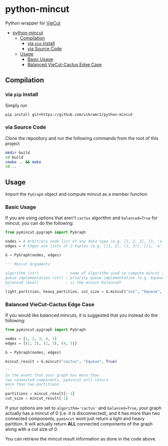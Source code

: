 # python-mincut

Python wrapper for [VieCut](https://github.com/VieCut/VieCut)

- [python-mincut](#python-mincut)
  - [Compilation](#compilation)
    - [via `pip` install](#via-pip-install)
    - [via Source Code](#via-source-code)
  - [Usage](#usage)
    - [Basic Usage](#basic-usage)
    - [Balanced VieCut-Cactus Edge Case](#balanced-viecut-cactus-edge-case)

## Compilation

### via `pip` install

Simply run

```bash
pip install git+https://github.com/vikramr2/python-mincut
```

### via Source Code

Clone the repository and run the following commands from the root of this project

```bash
mkdir build
cd build
cmake .. && make
cd ..
```

## Usage

Import the `PyGraph` object and compute mincut as a member function

### Basic Usage

If you are using options that aren't `cactus` algorithm and `balanced=True` for mincut, you can do the following:

```Python
from pymincut.pygraph import PyGraph

nodes = # Arbitrary node list of any data type (e.g. [1, 2, 3], [1, 'a', 0.5], etc.)
edges = # Edges are lists of 2-tuples (e.g. [(1, 2), (1, 3)], [(1, 'a'), (0.5, 1)], etc.). The elements in the tuples must be in the node list.

G = PyGraph(nodes, edges)

''' Mincut Arguments

algorithm (str)            : name of algorithm used to compute mincut (e.g. noi, vc, cactus)
queue_implementation (str) : priority queue implementation (e.g. bqueue, bstack, heap)
balanced (bool)            : is the mincut balanced?
'''
light_partition, heavy_partition, cut_size = G.mincut("noi", "bqueue", False)
```

### Balanced VieCut-Cactus Edge Case

If you would like balanced mincuts, it is suggested that you instead do the following:

```Python
from pymincut.pygraph import PyGraph

nodes = [1, 2, 3, 4, 5]
edges = [(1, 2), (1, 3), (4, 5)]

G = PyGraph(nodes, edges)

mincut_result = G.mincut("cactus", "bqueue", True)

'''
In the event that your graph has more than 
two connected components, pymincut will return
more than two partitions
'''
partitions = mincut_result[:-1]
cut_size = mincut_result[-1]
```

If your options are set to `algorithm='cactus'` and `balanced=True`, your graph actually has a mincut of 0 (i.e. it is disconnected), and it has more than two connected components, `pymincut` wont just return a light and heavy partition. It will actually return **ALL** connected components of the graph along with a cut size of 0.
  
You can retrieve the mincut result information as done in the code above.
